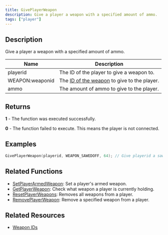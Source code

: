 ```yaml
---
title: GivePlayerWeapon
description: Give a player a weapon with a specified amount of ammo.
tags: ["player"]
---
```


## Description

Give a player a weapon with a specified amount of ammo.

| Name            | Description                                                           |
|-----------------|-----------------------------------------------------------------------|
| playerid        | The ID of the player to give a weapon to.                             |
| WEAPON:weaponid | The [ID of the weapon](../resources/weaponids) to give to the player. |
| ammo            | The amount of ammo to give to the player.                             |

## Returns

**1** - The function was executed successfully.

**0** - The function failed to execute. This means the player is not connected.

## Examples

```c
GivePlayerWeapon(playerid, WEAPON_SAWEDOFF, 64); // Give playerid a sawn-off shotgun with 64 ammo
```

## Related Functions

- [SetPlayerArmedWeapon](SetPlayerArmedWeapon): Set a player's armed weapon.
- [GetPlayerWeapon](GetPlayerWeapon): Check what weapon a player is currently holding.
- [ResetPlayerWeapons](ResetPlayerWeapons): Removes all weapons from a player.
- [RemovePlayerWeapon](RemovePlayerWeapon): Remove a specified weapon from a player.

## Related Resources

- [Weapon IDs](../resources/weaponids)
